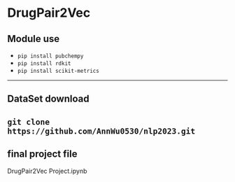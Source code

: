 # DrugPair2Vec
## Module use
- `pip install pubchempy`
- `pip install rdkit`
- `pip install scikit-metrics`
---
## DataSet download
`git clone https://github.com/AnnWu0530/nlp2023.git`
---
## final project file
DrugPair2Vec Project.ipynb
